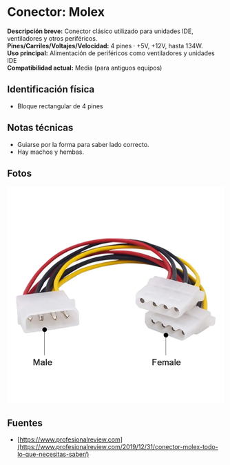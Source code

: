 
# Conector: Molex

**Descripción breve:** Conector clásico utilizado para unidades IDE, ventiladores y otros periféricos.<br> 
**Pines/Carriles/Voltajes/Velocidad:** 4 pines ·  +5V, +12V, hasta 134W.<br> 
**Uso principal:** Alimentación de periféricos como ventiladores y unidades IDE<br> 
**Compatibilidad actual:** Media (para antiguos equipos)

## Identificación física
- Bloque rectangular de 4 pines 

## Notas técnicas
- Guiarse por la forma para saber lado correcto.
- Hay machos y hembas.

## Fotos
![ATX 24p](../../../assets/img/10-conectores_internos/molex.png)

## Fuentes
- [https://www.profesionalreview.com](https://www.profesionalreview.com/2019/12/31/conector-molex-todo-lo-que-necesitas-saber/)
